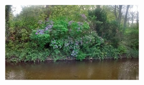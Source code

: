 <!-- 
.. title: پیاده‌روی در دلفت-صبح شش می دوهزار و پانزده
.. slug: 2015-05-06-lopen-in-delft-middag
.. date: 2015-05-06 14:14:54 UTC+02:00
.. tags: 
.. category: پیاده‌روی در دلفت
.. link: 
.. description: 
.. type: text
-->

![delft](/20150506_delft_morgen_small.jpg)

